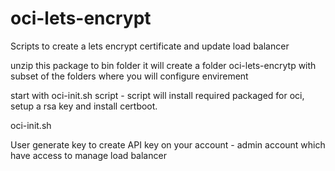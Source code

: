 # oci-lets-encrypt
Scripts to create a lets encrypt certificate and update load balancer

unzip this package to bin folder 
it will create a folder oci-lets-encrytp 
with subset of the folders where you will configure envirement 

start with oci-init.sh script - script will install required packaged for oci, setup a rsa key and install certboot.

oci-init.sh 

User generate key to create API key on your account - admin account which have access to manage load balancer




